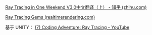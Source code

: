 
 [Ray Tracing in One Weekend V3.0中文翻译（上） - 知乎 (zhihu.com)](https://zhuanlan.zhihu.com/p/128582904)


 [Ray Tracing Gems (realtimerendering.com)](https://www.realtimerendering.com/raytracinggems/rtg/index.html)



基于 UNITY： [(7) Coding Adventure: Ray Tracing - YouTube](https://www.youtube.com/watch?v=Qz0KTGYJtUk&t=127s)